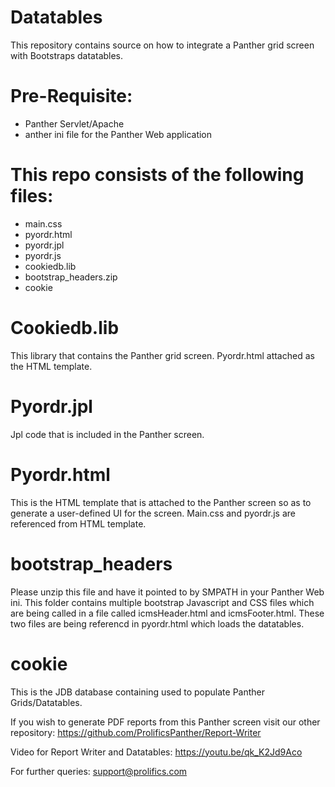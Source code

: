 # Datatables
This repository contains source on how to integrate a Panther grid screen with Bootstraps datatables.

# Pre-Requisite:
  * Panther Servlet/Apache
  * anther ini file for the Panther Web application

# This repo consists of the following files:
  * main.css
  * pyordr.html
  * pyordr.jpl
  * pyordr.js
  * cookiedb.lib
  * bootstrap_headers.zip
  * cookie
  
# Cookiedb.lib
This library that contains the Panther grid screen. Pyordr.html attached as the HTML template.

# Pyordr.jpl
Jpl code that  is included in the Panther screen. 

# Pyordr.html
This is the HTML template that is attached to the Panther screen so as to generate a user-defined UI for the screen. Main.css and pyordr.js are referenced from HTML template.

# bootstrap_headers
Please unzip  this file  and have it pointed to by SMPATH in your Panther Web ini. This folder contains multiple bootstrap Javascript and CSS files which are being called in a file called icmsHeader.html and icmsFooter.html. These two files are being referencd in pyordr.html which loads the datatables.

# cookie
This is the JDB database containing  used to  populate Panther Grids/Datatables.

If you wish to generate PDF reports from this Panther screen visit our other repository: https://github.com/ProlificsPanther/Report-Writer

Video for Report Writer and Datatables: https://youtu.be/qk_K2Jd9Aco

For further queries: support@prolifics.com

